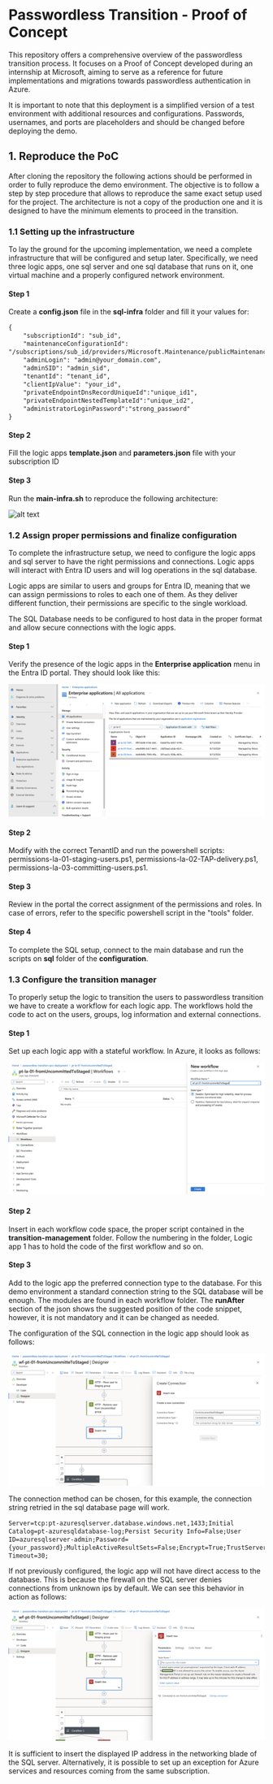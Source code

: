 # Passwordless Transition - Proof of Concept

This repository offers a comprehensive overview of the passwordless transition process. It focuses on a Proof of Concept developed during an internship at Microsoft, aiming to serve as a reference for future implementations and migrations towards passwordless authentication in Azure.

It is important to note that this deployment is a simplified version of a test environment with additional resources and configurations. Passwords, usernames, and ports are placeholders and should be changed before deploying the demo.

## 1. Reproduce the PoC

After cloning the repository the following actions should be performed in order to fully reproduce the demo environment. The objective is to follow a step by step procedure that allows to reproduce the same exact setup used for the project. The architecture is not a copy of the production one and it is designed to have the minimum elements to proceed in the transition.

### 1.1 Setting up the infrastructure

To lay the ground for the upcoming implementation, we need a complete infrastructure that will be configured and setup later. Specifically, we need three logic apps, one sql server and one sql database that runs on it, one virtual machine and a properly configured network environment.

#### Step 1
Create a **config.json** file in the **sql-infra** folder and fill it your values for:

    {
        "subscriptionId": "sub_id",
        "maintenanceConfigurationId": "/subscriptions/sub_id/providers/Microsoft.Maintenance/publicMaintenanceConfigurations/SQL_Default",
        "adminLogin": "admin@your_domain.com",
        "adminSID": "admin_sid",
        "tenantId": "tenant_id",
        "clientIpValue": "your_id",
        "privateEndpointDnsRecordUniqueId":"unique_id1",
        "privateEndpointNestedTemplateId":"unique_id2",
        "administratorLoginPassword":"strong_password"
    }

#### Step 2
Fill the logic apps **template.json** and **parameters.json** file with your subscription ID 

#### Step 3
Run the **main-infra.sh** to reproduce the following architecture:

![alt text](./images/infra-deployment-passwordless-transition-poc.png "Complete infrastructure deployment")

### 1.2 Assign proper permissions and finalize configuration

To complete the infrastructure setup, we need to configure the logic apps and sql server to have the right permissions and connections. Logic apps will interact with Entra ID users and will log operations in the sql database. 

Logic apps are similar to users and groups for Entra ID, meaning that we can assign permissions to roles to each one of them. As they deliver different function, their permissions are specific to the single workload. 

The SQL Database needs to be configured to host data in the proper format and allow secure connections with the logic apps.

#### Step 1
Verify the presence of the logic apps in the **Enterprise application** menu in the Entra ID portal. They should look like this:

![alt text](./images/enterprise-app-registration.png "Enterprise application registration")

#### Step 2
Modify with the correct TenantID and run the powershell scripts: permissions-la-01-staging-users.ps1, permissions-la-02-TAP-delivery.ps1, permissions-la-03-committing-users.ps1.

#### Step 3
Review in the portal the correct assignment of the permissions and roles. In case of errors, refer to the specific powershell script in the "tools" folder.

#### Step 4
To complete the SQL setup, connect to the main database and run the scripts on **sql** folder of the **configuration**.

### 1.3 Configure the transition manager

To properly setup the logic to transition the users to passwordless transition we have to create a workflow for each logic app. The workflows hold the code to act on the users, groups, log information and external connections.

#### Step 1
Set up each logic app with a stateful workflow. In Azure, it looks as follows:

![alt text](./images/pt-la-01-workflow-creation.png "Stateful workflow creation")

#### Step 2
Insert in each workflow code space, the proper script contained in the **transition-management** folder. Follow the numbering in the folder, Logic app 1 has to hold the code of the first workflow and so on.

#### Step 3
Add to the logic app the preferred connection type to the database. For this demo environment a standard connection string to the SQL database will be enough. The modules are found in each workflow folder. The **runAfter** section of the json shows the suggested position of the code snippet, however, it is not mandatory and it can be changed as needed. 

The configuration of the SQL connection in the logic app should look as follows:

![alt text](./images/pt-la-01-sqlcon-setup.png "SQL Database connection setup")

The connection method can be chosen, for this example, the connection string retried in the sql database page will work.

```
Server=tcp:pt-azuresqlserver.database.windows.net,1433;Initial Catalog=pt-azuresqldatabase-log;Persist Security Info=False;User ID=azuresqlserver-admin;Password={your_password};MultipleActiveResultSets=False;Encrypt=True;TrustServerCertificate=False;Connection Timeout=30;
```

If not previously configured, the logic app will not have direct access to the database. This is because the firewall on the SQL server denies connections from unknown ips by default. We can see this behavior in action as follows:

![alt text](./images/pt-la-01-sqlcon-setup2.png "SQL Database connection setup")

It is sufficient to insert the displayed IP address in the networking blade of the SQL server. Alternatively, it is possible to set up an exception for Azure services and resources coming from the same subscription.



